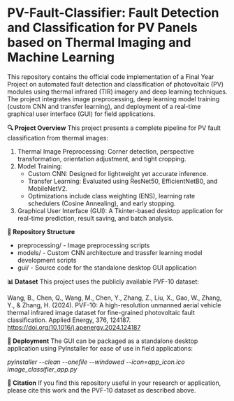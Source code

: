 # PV-Fault-Classifier: Fault Detection and Classification for PV Panels based on Thermal Imaging and Machine Learning
This repository contains the official code implementation of a Final Year Project on automated fault detection and classification of photovoltaic (PV) modules using thermal infrared (TIR) imagery and deep learning techniques. The project integrates image preprocessing, deep learning model training (custom CNN and transfer learning), and deployment of a real-time graphical user interface (GUI) for field applications.

**🔍 Project Overview**
This project presents a complete pipeline for PV fault classification from thermal images:
1. Thermal Image Preprocessing: Corner detection, perspective transformation, orientation adjustment, and tight cropping.
2. Model Training:
   - Custom CNN: Designed for lightweight yet accurate inference.
   - Transfer Learning: Evaluated using ResNet50, EfficientNetB0, and MobileNetV2.
   - Optimizations include class weighting (ENS), learning rate schedulers (Cosine Annealing), and early stopping.
3. Graphical User Interface (GUI): A Tkinter-based desktop application for real-time prediction, result saving, and batch analysis.

**📁 Repository Structure**
- preprocessing/ - Image preprocessing scripts
- models/ - Custom CNN architecture and trassfer learning model development scripts
- gui/ - Source code for the standalone desktop GUI application

**📊 Dataset**
This project uses the publicly available PVF-10 dataset:

Wang, B., Chen, Q., Wang, M., Chen, Y., Zhang, Z., Liu, X., Gao, W., Zhang, Y., & Zhang, H. (2024). PVF-10: A high-resolution unmanned aerial vehicle thermal infrared image dataset for fine-grained photovoltaic fault classification. Applied Energy, 376, 124187. https://doi.org/10.1016/j.apenergy.2024.124187

**🚀 Deployment**
The GUI can be packaged as a standalone desktop application using PyInstaller for ease of use in field applications:

_pyinstaller --clean --onefile --windowed --icon=app_icon.ico image_classifier_app.py_

**📌 Citation**
If you find this repository useful in your research or application, please cite this work and the PVF-10 dataset as described above.
